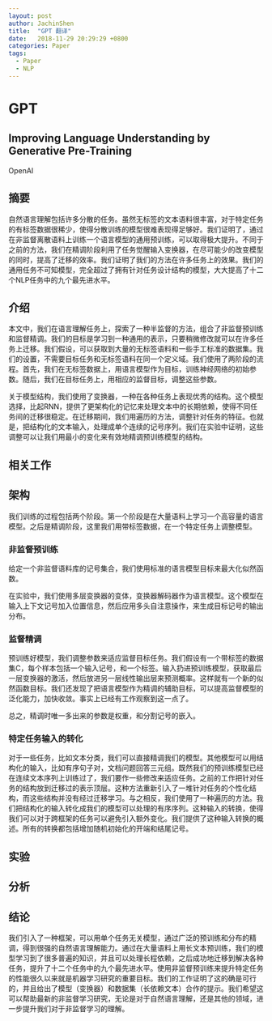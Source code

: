 ```yaml
---
layout: post
author: JachinShen
title:  "GPT 翻译"
date:   2018-11-29 20:29:29 +0800
categories: Paper
tags: 
  - Paper
  - NLP
---
```


# GPT

## Improving Language Understanding by Generative Pre-Training

OpenAI

## 摘要

自然语言理解包括许多分散的任务。虽然无标签的文本语料很丰富，对于特定任务的有标签数据很稀少，使得分散训练的模型很难表现得足够好。我们证明了，通过在非监督离散语料上训练一个语言模型的通用预训练，可以取得极大提升。不同于之前的方法，我们在精调阶段利用了任务觉醒输入变换器，在尽可能少的改变模型的同时，提高了迁移的效率。我们证明了我们的方法在许多任务上的效果。我们的通用任务不可知模型，完全超过了拥有针对任务设计结构的模型，大大提高了十二个NLP任务中的九个最先进水平。

## 介绍

本文中，我们在语言理解任务上，探索了一种半监督的方法，组合了非监督预训练和监督精调。我们的目标是学习到一种通用的表示，只要稍微修改就可以在许多任务上迁移。我们假设，可以获取到大量的无标签语料和一些手工标准的数据集。我们的设置，不需要目标任务和无标签语料在同一个定义域。我们使用了两阶段的流程。首先，我们在无标签数据上，用语言模型作为目标，训练神经网络的初始参数。随后，我们在目标任务上，用相应的监督目标，调整这些参数。

关于模型结构，我们使用了变换器，一种在各种任务上表现优秀的结构。这个模型选择，比起RNN，提供了更架构化的记忆来处理文本中的长期依赖，使得不同任务间的迁移很稳定。在迁移期间，我们用遍历的方法，调整针对任务的特征。也就是，把结构化的文本输入，处理成单个连续的记号序列。我们在实验中证明，这些调整可以让我们用最小的变化来有效地精调预训练模型的结构。

## 相关工作

## 架构

我们训练的过程包括两个阶段。第一个阶段是在大量语料上学习一个高容量的语言模型。之后是精调阶段，这里我们用带标签数据，在一个特定任务上调整模型。

### 非监督预训练

给定一个非监督语料库的记号集合，我们使用标准的语言模型目标来最大化似然函数。

在实验中，我们使用多层变换器的变体，变换器解码器作为语言模型。这个模型在输入上下文记号加入位置信息，然后应用多头自注意操作，来生成目标记号的输出分布。

### 监督精调

预训练好模型，我们调整参数来适应监督目标任务。我们假设有一个带标签的数据集C，每个样本包括一个输入记号，和一个标签。输入扔进预训练模型，获取最后一层变换器的激活，然后放进另一层线性输出层来预测概率。这样就有一个新的似然函数目标。我们还发现了把语言模型作为精调的辅助目标，可以提高监督模型的泛化能力，加快收敛。事实上已经有工作观察到这一点了。

总之，精调时唯一多出来的参数是权重，和分割记号的嵌入。

### 特定任务输入的转化

对于一些任务，比如文本分类，我们可以直接精调我们的模型。其他模型可以用结构化的输入，比如有序句子对，文档问题回答三元组。既然我们的预训练模型已经在连续文本序列上训练过了，我们要作一些修改来适应任务。之前的工作把针对任务的结构放到迁移过的表示顶层。这种方法重新引入了一堆针对任务的个性化结构，而这些结构并没有经过迁移学习。与之相反，我们使用了一种遍历的方法。我们把结构化的输入转化成我们的模型可以处理的有序序列。这种输入的转换，使得我们可以对于跨框架的任务可以避免引入额外变化。我们提供了这种输入转换的概述。所有的转换都包括增加随机初始化的开端和结尾记号。

## 实验

## 分析

## 结论

我们引入了一种框架，可以用单个任务无关模型，通过广泛的预训练和分布的精调，得到很强的自然语言理解能力。通过在大量语料上用长文本预训练，我们的模型学习到了很多普遍的知识，并且可以处理长程依赖，之后成功地迁移到解决各种任务，提升了十二个任务中的九个最先进水平。使用非监督预训练来提升特定任务的性能很久以来就是机器学习研究的重要目标。我们的工作证明了这的确是可行的，并且给出了模型（变换器）和数据集（长依赖文本）合作的提示。我们希望这可以帮助最新的非监督学习研究，无论是对于自然语言理解，还是其他的领域，进一步提升我们对于非监督学习的理解。